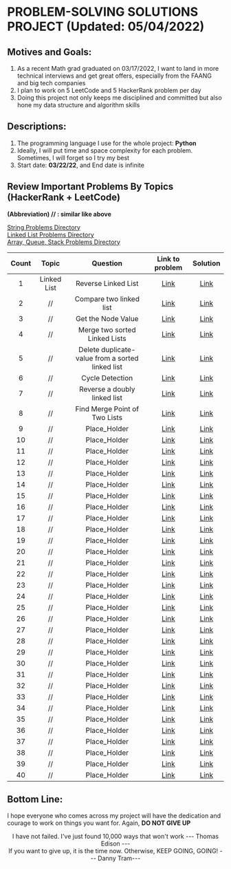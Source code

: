 
# PROBLEM-SOLVING SOLUTIONS PROJECT (Updated: 05/04/2022)

## Motives and Goals: 
1. As a recent Math grad graduated on 03/17/2022, I want to land in more 
   technical interviews and 
   get great offers, especially from the FAANG and big tech companies
2. I plan to work on 5 LeetCode and 5 HackerRank problem per day 
3. Doing this project not only keeps me disciplined and committed but also 
   hone my data structure and algorithm skills

## Descriptions:
1. The programming language I use for the whole project: **Python**
2. Ideally, I will put time and space complexity for each problem. Sometimes,
   I will forget so I try my best
3. Start date: **03/22/22**, and End date is infinite

## Review Important Problems By Topics (HackerRank + LeetCode)
**(Abbreviation) // : similar like above**
<br/>

[String Problems Directory](https://github.com/tramnhatquang/Solutions-Project/blob/master/Data%20Structure%20(HackerRank%20%2B%20LeetCode)/README-String.md)
<br>
[Linked List Problems Directory](https://github.com/tramnhatquang/Solutions-Project/blob/master/Data%20Structure%20(HackerRank%20%2B%20LeetCode)/README-LinkedList.md)
<br/>
[Array, Queue, Stack Problems Directory]()
<br/>

|**Count**| **Topic** | **Question** | **Link to problem** | **Solution**  
|:---:|:---:|:---:|:---:|:---:|
|1|Linked List| Reverse Linked List | [Link](https://www.hackerrank.com/challenges/reverse-a-linked-list/problem?isFullScreen=true&h_r=next-challenge&h_v=zen&h_r=next-challenge&h_v=zen&h_r=next-challenge&h_v=zen&h_r=next-challenge&h_v=zen&h_r=next-challenge&h_v=zen&h_r=next-challenge&h_v=zen) | [Link](https://github.com/tramnhatquang/Solutions-Project/blob/master/Data%20Structure%20(HackerRank%20%2B%20LeetCode)/Linked%20List/Reverse%20a%20linked%20list.py)
|2|//| Compare two linked list  | [Link](https://www.hackerrank.com/challenges/compare-two-linked-lists?isFullScreen=true) | [Link](https://github.com/tramnhatquang/Solutions-Project/blob/master/Data%20Structure%20(HackerRank%20%2B%20LeetCode)/Linked%20List/Compare%20two%20linked%20lists.py)
|3|//|Get the Node Value|[Link](https://www.hackerrank.com/challenges/get-the-value-of-the-node-at-a-specific-position-from-the-tail/problem?isFullScreen=true) | [Link](https://github.com/tramnhatquang/Solutions-Project/blob/master/Data%20Structure%20(HackerRank%20%2B%20LeetCode)/Linked%20List/Get%20Node%20Value.py)
|4| //| Merge two sorted Linked Lists|[Link](https://www.hackerrank.com/challenges/merge-two-sorted-linked-lists?isFullScreen=true) | [Link](https://github.com/tramnhatquang/Solutions-Project/blob/master/Data%20Structure%20(HackerRank%20%2B%20LeetCode)/Linked%20List/Merge%20two%20sorted%20linked%20lists.py)
|5|//|Delete duplicate-value from a sorted linked list| [Link](https://www.hackerrank.com/challenges/delete-duplicate-value-nodes-from-a-sorted-linked-list/problem?h_r=internal-search&isFullScreen=true&h_r=next-challenge&h_v=zen)| [Link](https://github.com/tramnhatquang/Solutions-Project/blob/master/Data%20Structure%20(HackerRank%20%2B%20LeetCode)/Linked%20List/Delete%20duplicate-value%20nodes%20from%20a%20sorted%20linked%20list.py)
|6|//|Cycle Detection|[Link](https://leetcode.com/problems/linked-list-cycle/) |[Link](https://github.com/tramnhatquang/Solutions-Project/blob/master/Data%20Structure%20(HackerRank%20%2B%20LeetCode)/Linked%20List/Cycl%3Be%20Detection.py)
|7|//|Reverse a doubly linked list|[Link](https://www.hackerrank.com/challenges/reverse-a-doubly-linked-list/problem?isFullScreen=true)|[Link](https://github.com/tramnhatquang/Solutions-Project/blob/master/Data%20Structure%20(HackerRank%20%2B%20LeetCode)/Linked%20List/Reverse%20a%20doubly%20linked%20list.py)
|8|//|Find Merge Point of Two Lists|[Link](https://www.hackerrank.com/challenges/find-the-merge-point-of-two-joined-linked-lists/problem?isFullScreen=true)|[Link](https://github.com/tramnhatquang/Solutions-Project/blob/master/Data%20Structure%20(HackerRank%20%2B%20LeetCode)/Linked%20List/Find%20Merge%20Point%20of%20Two%20lists.py)
|9|//|Place_Holder|[Link]()|[Link]()
|10|//|Place_Holder|[Link]()|[Link]()
|11|//|Place_Holder|[Link]()|[Link]()
|12|//|Place_Holder|[Link]()|[Link]()
|13|//|Place_Holder|[Link]()|[Link]()
|14|//|Place_Holder|[Link]()|[Link]()
|15|//|Place_Holder|[Link]()|[Link]()
|16|//|Place_Holder|[Link]()|[Link]()
|17|//|Place_Holder|[Link]()|[Link]()
|18|//|Place_Holder|[Link]()|[Link]()
|19|//|Place_Holder|[Link]()|[Link]()
|20|//|Place_Holder|[Link]()|[Link]()
|21|//|Place_Holder|[Link]()|[Link]()
|22|//|Place_Holder|[Link]()|[Link]()
|23|//|Place_Holder|[Link]()|[Link]()
|24|//|Place_Holder|[Link]()|[Link]()
|25|//|Place_Holder|[Link]()|[Link]()
|26|//|Place_Holder|[Link]()|[Link]()
|27|//|Place_Holder|[Link]()|[Link]()
|28|//|Place_Holder|[Link]()|[Link]()
|29|//|Place_Holder|[Link]()|[Link]()
|30|//|Place_Holder|[Link]()|[Link]()
|31|//|Place_Holder|[Link]()|[Link]()
|32|//|Place_Holder|[Link]()|[Link]()
|33|//|Place_Holder|[Link]()|[Link]()
|34|//|Place_Holder|[Link]()|[Link]()
|35|//|Place_Holder|[Link]()|[Link]()
|36|//|Place_Holder|[Link]()|[Link]()
|37|//|Place_Holder|[Link]()|[Link]()
|38|//|Place_Holder|[Link]()|[Link]()
|39|//|Place_Holder|[Link]()|[Link]()
|40|//|Place_Holder|[Link]()|[Link]()










## Bottom Line: 
I hope everyone who comes across my project will have the dedication and 
courage to work on things you want for. 
Again, **DO NOT GIVE UP**
<p align="center">
   I have not failed. I've just found 10,000 ways that won't work  --- Thomas Edison ---<br/>
   If you want to give up, it is the time now. Otherwise, KEEP GOING, GOING! --- Danny Tram---
</p>



